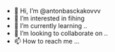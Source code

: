 - 👋 Hi, I’m @antonbasckakovvv
- 👀 I’m interested in fihing
- 🌱 I’m currently learning ..
- 💞️ I’m looking to collaborate on ..
- 📫 How to reach me ...

<!---
antonbasckakovvv/antonbasckakovvv is a ✨ special ✨ repository because its `README.md` (this file) appears on your GitHub profile.
You can click the Preview link to take a look at your changes.
--->
